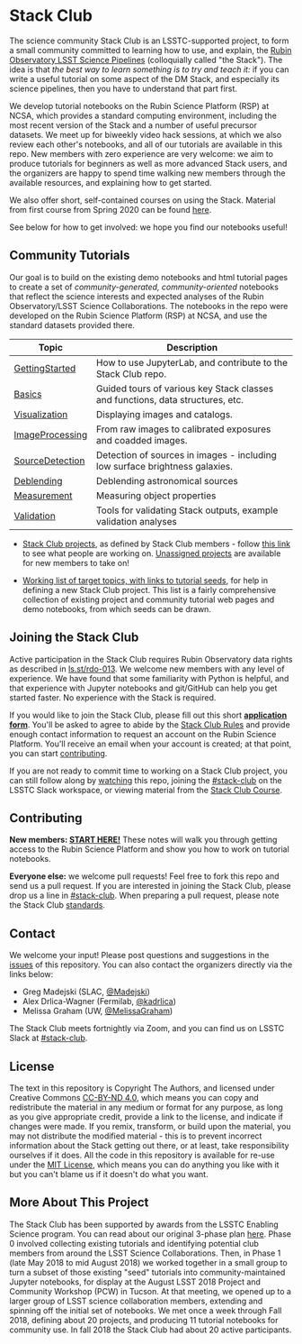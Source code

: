 # Stack Club

The science community Stack Club is an LSSTC-supported project, to form a small community committed to learning how to use, and explain, the [Rubin Observatory LSST Science Pipelines](https://pipelines.lsst.io/) (colloquially called "the Stack"). The idea is that _the best way to learn something is to try and teach it:_ if you can write a useful tutorial on some aspect of the DM Stack, and especially its science pipelines, then you have to understand that part first. 

We develop tutorial notebooks on the Rubin Science Platform (RSP) at NCSA, which provides a standard computing environment, including the most recent version of the Stack and a number of useful precursor datasets. We meet up for biweekly video hack sessions, at which we also review each other's notebooks, and all of our tutorials are available in this repo. New members with zero experience are very welcome: we aim to produce tutorials for beginners as well as more advanced Stack users, and the organizers are happy to spend time walking new members through the available resources, and explaining how to get started. 

We also offer short, self-contained courses on using the Stack. Material from first course from Spring 2020 can be found [here](https://github.com/LSSTScienceCollaborations/StackClubCourse).

See below for how to get involved: we hope you find our notebooks useful!

## Community Tutorials

Our goal is to build on the existing demo notebooks and html tutorial pages to create a set of _community-generated, community-oriented_ notebooks that reflect the science interests and expected analyses of the Rubin Observatory/LSST Science Collaborations. The notebooks in the repo were developed on the Rubin Science Platform (RSP) at NCSA, and use the standard datasets provided there.

| Topic   | Description  |
|---|---|
| [GettingStarted](GettingStarted)   | How to use JupyterLab, and contribute to the Stack Club repo.  |
| [Basics](Basics)                   | Guided tours of various key Stack classes and functions, data structures, etc. |
| [Visualization](Visualization)     | Displaying images and catalogs. |
| [ImageProcessing](ImageProcessing) | From raw images to calibrated exposures and coadded images.  |
| [SourceDetection](SourceDetection) | Detection of sources in images - including low surface brightness galaxies.  |
| [Deblending](Deblending)           | Deblending astronomical sources |
| [Measurement](Measurement)         | Measuring object properties |
| [Validation](Validation)           | Tools for validating Stack outputs, example validation analyses |

* [Stack Club projects](https://github.com/LSSTScienceCollaborations/StackClub/labels/project), as defined by Stack Club members - follow [this link](https://github.com/LSSTScienceCollaborations/StackClub/labels/project) to see what people are working on. [Unassigned projects](https://github.com/LSSTScienceCollaborations/StackClub/issues?utf8=%E2%9C%93&q=is%3Aopen+label%3Aproject+no%3Aassignee) are available for new members to take on!

* [Working list of target topics, with links to tutorial seeds](https://docs.google.com/document/d/1PSA1uWwTfs9CweatpxF8CEPGBYRY5ZaXB39JzXYE7_U/edit#), for help in defining a new Stack Club project. This list is a fairly comprehensive collection of existing project and community tutorial web pages and demo notebooks, from which seeds can be drawn.

## Joining the Stack Club
Active participation in the Stack Club requires Rubin Observatory data rights as described in [ls.st/rdo-013](https://ls.st/rdo-013). We welcome new members with any level of experience. We have found that some familiarity with Python is helpful, and that experience with Jupyter notebooks and git/GitHub can help you get started faster. No experience with the Stack is required.

If you would like to join the Stack Club, please fill out this short **[application form](https://forms.gle/rehWtaoHgiBx6VfZ6)**. 
You'll be asked to agree to abide by the [Stack Club Rules](Rules.md) and provide enough contact information to request an account on the Rubin Science Platform.
You'll receive an email when your account is created; at that point, you can start [contributing](#contributing).

If you are not ready to commit time to working on a Stack Club project, you can still follow along by [watching](https://github.com/LSSTScienceCollaborations/StackClub/subscription) this repo, joining the [#stack-club](https://lsstc.slack.com/messages/C9YRAS4HM/) on the LSSTC Slack workspace, or viewing material from the [Stack Club Course](https://github.com/LSSTScienceCollaborations/StackClubCourse).  

## Contributing
**New members: [START HERE!](GettingStarted/GettingStarted.md)** These notes will walk you through getting access to the Rubin Science Platform and show you how to work on tutorial notebooks.

**Everyone else:** we welcome pull requests! Feel free to fork this repo and send us a pull request. If you are interested in joining the Stack Club, please drop us a line in [#stack-club](https://lsstc.slack.com/messages/C9YRAS4HM). When preparing a pull request, please note the Stack Club [standards](https://github.com/LSSTScienceCollaborations/StackClub/blob/master/GettingStarted/GettingStarted.md#standards).

## Contact
We welcome your input! Please post questions and suggestions in the
[issues](https://github.com/LSSTScienceCollaborations/StackClub/issues) of this repository. 
You can also contact the organizers directly via the links below:

* Greg Madejski (SLAC, [@Madejski](https://github.com/LSSTScienceCollaborations/StackClub/issues/new?body=@Madejski))
* Alex Drlica-Wagner (Fermilab, [@kadrlica](https://github.com/LSSTScienceCollaborations/StackClub/issues/new?body=@kadrlica))
* Melissa Graham (UW, [@MelissaGraham](https://github.com/LSSTScienceCollaborations/StackClub/issues/new?body=@MelissaGraham))

The Stack Club meets fortnightly via Zoom, and you can find us on LSSTC Slack at [#stack-club](https://lsstc.slack.com/messages/C9YRAS4HM).

## License
The text in this repository is Copyright The Authors, and licensed under Creative Commons [CC-BY-ND 4.0](https://creativecommons.org/licenses/by-nd/4.0/), which means
you can copy and redistribute the material in any medium or format
for any purpose, as long as you give appropriate credit, provide a link to the license, and indicate if changes were made.
If you remix, transform, or build upon the material, you may not distribute the modified material - this is to prevent incorrect
information about the Stack getting out there, or at least, take responsibility ourselves if it does.
All the code in this repository is available for re-use under the [MIT License](https://github.com/LSSTScienceCollaborations/StackClub/blob/master/LICENSE), which means you can do anything you like with it
but you can't blame us if it doesn't do what you want.

## More About This Project
The Stack Club has been supported by awards from the LSSTC Enabling Science program. You can read about our original 3-phase plan [here](https://docs.google.com/document/d/103kzjOklSUWo5MJP9B-EsnAdO7V6bstTC_mzBvd0NIk/edit#). Phase 0 involved collecting existing tutorials and identifying potential club members from around the LSST Science Collaborations. Then, in Phase 1 (late May 2018 to mid August 2018) we worked together in a small group to turn a subset of those existing "seed" tutorials into community-maintained Jupyter notebooks, for display at the August LSST 2018 Project and Community Workshop (PCW) in Tucson. At that meeting, we opened up to a larger group of LSST science collaboration members, extending and spinning off the initial set of notebooks. We met once a week through Fall 2018, defining about 20 projects, and producing 11 tutorial notebooks for community use. In fall 2018 the Stack Club had about 20 active participants.
